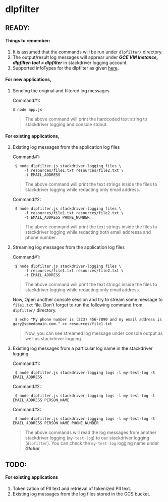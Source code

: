# dlpfilter

## READY:
#### Things to remember:
1. It is assumed that the commands will be run under `dlpfilter/` directory.
2. The output/result log messages will apprear under ***GCE VM Instance, dlpfilter-tool > dlpfilter*** in stackdriver logging account.
3. Supported infoTypes for the dlpfilter as given [here](https://cloud.google.com/dlp/docs/infotypes-reference).

#### For new applications,
1. Sending the original and filtered log messages.

    Command#1:

       $ node app.js
       
    > The above command will print the hardcoded text string to stackdriver logging and console stdout.
    
#### For existing applications,
1. Existing log messages from the application log files

    Command#1:

        $ node dlpfilter.js stackdriver-logging files \
            -f resources/file1.txt resources/file2.txt \
            -t EMAIL_ADDRESS
            
    > The above command will print the text strings inside the files to stackdriver logging while redacting only email address.
    
   Command#2:

        $ node dlpfilter.js stackdriver-logging files \
            -f resources/file1.txt resources/file2.txt \
            -t EMAIL_ADDRESS PHONE_NUMBER
            
    > The above command will print the text strings inside the files to stackdriver logging while redacting both email addressa and phone number.

2. Streaming log messages from the application log files

    Command#1:

        $ node dlpfilter.js stackdriver-logging files \
            -f resources/file1.txt resources/file2.txt \
            -t EMAIL_ADDRESS
            
    > The above command will print the text strings inside the files to stackdriver logging while redacting only email address.
    
    Now, Open another console session and try to stream some message to `file1.txt` file. Don't forget to run the following command from `dlpfilter/` directory.
    
        $ echo "My phone number is (223) 456-7890 and my email address is gary@somedomain.com." >> resources/file1.txt
    
    > Now, you can see streamed log message under console output as well as stackdriver logging.

3. Existing log messages from a particular log name in the stackdriver logging

    Command#1:

        $ node dlpfilter.js stackdriver-logging logs -l my-test-log -t EMAIL_ADDRESS

    Command#2:

        $ node dlpfilter.js stackdriver-logging logs -l my-test-log -t EMAIL_ADDRESS PERSON_NAME

    Command#3:

        $ node dlpfilter.js stackdriver-logging logs -l my-test-log -t EMAIL_ADDRESS PERSON_NAME PHONE_NUMBER
            
    > The above commands will read the log messages from another stackdriver logging (`my-test-log`) to our stackdriver logging (`dlpfilter`). You can check the `my-test-log` logging name under ***Global***

## TODO:
#### For existing applications

1. Tokenization of PII text and retrieval of tokenized PII text.
2. Existing log messages from the log files stored in the GCS bucket.

